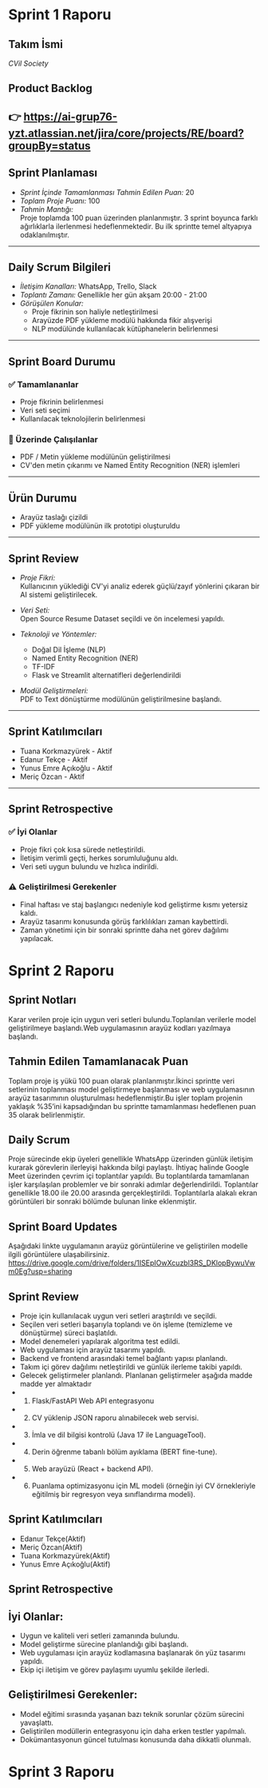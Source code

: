 # Sprint 1 Raporu

## Takım İsmi
*CVil Society*

## Product Backlog
👉 https://ai-grup76-yzt.atlassian.net/jira/core/projects/RE/board?groupBy=status
---

## Sprint Planlaması

- *Sprint İçinde Tamamlanması Tahmin Edilen Puan:* 20  
- *Toplam Proje Puanı:* 100  
- *Tahmin Mantığı:*  
  Proje toplamda 100 puan üzerinden planlanmıştır. 3 sprint boyunca farklı ağırlıklarla ilerlenmesi hedeflenmektedir. Bu ilk sprintte temel altyapıya odaklanılmıştır.

---

## Daily Scrum Bilgileri

- *İletişim Kanalları:* WhatsApp, Trello, Slack  
- *Toplantı Zamanı:* Genellikle her gün akşam 20:00 - 21:00  
- *Görüşülen Konular:*
  - Proje fikrinin son haliyle netleştirilmesi
  - Arayüzde PDF yükleme modülü hakkında fikir alışverişi
  - NLP modülünde kullanılacak kütüphanelerin belirlenmesi

---

## Sprint Board Durumu

### ✅ Tamamlananlar
- Proje fikrinin belirlenmesi  
- Veri seti seçimi  
- Kullanılacak teknolojilerin belirlenmesi  

### 🚧 Üzerinde Çalışılanlar
- PDF / Metin yükleme modülünün geliştirilmesi  
- CV'den metin çıkarımı ve Named Entity Recognition (NER) işlemleri  

---

## Ürün Durumu

- Arayüz taslağı çizildi  
- PDF yükleme modülünün ilk prototipi oluşturuldu  

---

## Sprint Review

- *Proje Fikri:*  
  Kullanıcının yüklediği CV'yi analiz ederek güçlü/zayıf yönlerini çıkaran bir AI sistemi geliştirilecek.

- *Veri Seti:*  
  Open Source Resume Dataset seçildi ve ön incelemesi yapıldı.

- *Teknoloji ve Yöntemler:*  
  - Doğal Dil İşleme (NLP)  
  - Named Entity Recognition (NER)  
  - TF-IDF  
  - Flask ve Streamlit alternatifleri değerlendirildi

- *Modül Geliştirmeleri:*  
  PDF to Text dönüştürme modülünün geliştirilmesine başlandı.

---

## Sprint Katılımcıları

- Tuana Korkmazyürek - Aktif
- Edanur Tekçe -  Aktif
- Yunus Emre Açıkoğlu - Aktif
- Meriç Özcan - Aktif

---

## Sprint Retrospective

### ✅ İyi Olanlar
- Proje fikri çok kısa sürede netleştirildi.  
- İletişim verimli geçti, herkes sorumluluğunu aldı.  
- Veri seti uygun bulundu ve hızlıca indirildi.

### ⚠ Geliştirilmesi Gerekenler
- Final haftası ve staj başlangıcı nedeniyle kod geliştirme kısmı yetersiz kaldı.  
- Arayüz tasarımı konusunda görüş farklılıkları zaman kaybettirdi.  
- Zaman yönetimi için bir sonraki sprintte daha net görev dağılımı yapılacak.

# Sprint 2 Raporu

## Sprint Notları
Karar verilen proje için uygun veri setleri bulundu.Toplanılan verilerle model geliştirilmeye başlandı.Web uygulamasının arayüz kodları yazılmaya başlandı. 

## Tahmin Edilen Tamamlanacak Puan
Toplam proje iş yükü 100 puan olarak planlanmıştır.İkinci sprintte veri setlerinin toplanması model geliştirmeye başlanması ve web uygulamasının arayüz tasarımının oluşturulması hedeflenmiştir.Bu işler toplam projenin yaklaşık %35’ini kapsadığından bu sprintte tamamlanması hedeflenen puan 35 olarak belirlenmiştir.

## Daily Scrum
Proje sürecinde ekip üyeleri genellikle WhatsApp üzerinden günlük iletişim kurarak görevlerin ilerleyişi hakkında bilgi paylaştı.
İhtiyaç halinde Google Meet üzerinden çevrim içi toplantılar yapıldı. Bu toplantılarda tamamlanan işler karşılaşılan problemler ve bir sonraki adımlar değerlendirildi.
Toplantılar genellikle 18.00 ile 20.00 arasında gerçekleştirildi.
Toplantılarla alakalı ekran görüntüleri bir sonraki bölümde bulunan linke eklenmiştir. 

## Sprint Board Updates
Aşağıdaki linkte uygulamanın arayüz görüntülerine ve geliştirilen modelle ilgili görüntülere ulaşabilirsiniz.
https://drive.google.com/drive/folders/1ISEpIOwXcuzbl3RS_DKlopBywuVwm0Eg?usp=sharing

## Sprint Review
- Proje için kullanılacak uygun veri setleri araştırıldı ve seçildi.
- Seçilen veri setleri başarıyla toplandı ve ön işleme (temizleme ve dönüştürme) süreci başlatıldı.
- Model denemeleri yapılarak algoritma test edildi.
- Web uygulaması için arayüz tasarımı yapıldı.
- Backend ve frontend arasındaki temel bağlantı yapısı planlandı.
- Takım içi görev dağılımı netleştirildi ve günlük ilerleme takibi yapıldı.
- Gelecek geliştirmeler planlandı. Planlanan geliştirmeler aşağıda madde madde yer almaktadır
- 1. Flask/FastAPI Web API entegrasyonu
- 2. CV yüklenip JSON raporu alınabilecek web servisi.
- 3. İmla ve dil bilgisi kontrolü (Java 17 ile LanguageTool).
- 4. Derin öğrenme tabanlı bölüm ayıklama (BERT fine-tune).
- 5. Web arayüzü (React + backend API).
- 6. Puanlama optimizasyonu için ML modeli (örneğin iyi CV örnekleriyle eğitilmiş bir regresyon veya sınıflandırma modeli).

## Sprint Katılımcıları
- Edanur Tekçe(Aktif)
- Meriç Özcan(Aktif)
- Tuana Korkmazyürek(Aktif)
- Yunus Emre Açıkoğlu(Aktif)

## Sprint Retrospective
## İyi Olanlar:
- Uygun ve kaliteli veri setleri zamanında bulundu.
- Model geliştirme sürecine planlandığı gibi başlandı.
- Web uygulaması için arayüz kodlamasına başlanarak ön yüz tasarımı yapıldı.
- Ekip içi iletişim ve görev paylaşımı uyumlu şekilde ilerledi.
## Geliştirilmesi Gerekenler:
- Model eğitimi sırasında yaşanan bazı teknik sorunlar çözüm sürecini yavaşlattı.
- Geliştirilen modüllerin entegrasyonu için daha erken testler yapılmalı.
- Dokümantasyonun güncel tutulması konusunda daha dikkatli olunmalı.

# Sprint 3 Raporu
